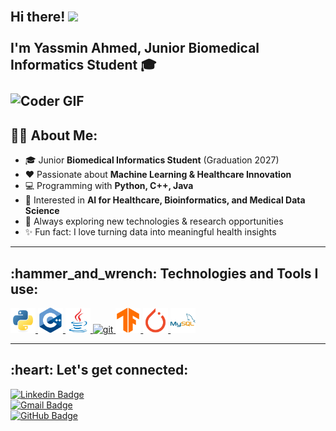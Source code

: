 <h2 align="left">
 <abc>
  <br>Hi there! <img src="https://user-images.githubusercontent.com/42378118/110234147-e3259600-7f4e-11eb-95be-0c4047144dea.gif" width="30"><br>
  <br> I'm Yassmin Ahmed, Junior Biomedical Informatics Student 🎓<br>
  <br>
    <img src="https://media.giphy.com/media/SWoSkN6DxTszqIKEqv/giphy.gif" alt="Coder GIF" width="500">
 </abc>
</h2> 

<h2 align="left">👩‍💻 About Me:</h2>

- 🎓 Junior **Biomedical Informatics Student** (Graduation 2027)  
- ❤️ Passionate about **Machine Learning & Healthcare Innovation**  
- 💻 Programming with **Python, C++, Java**  
- 🔬 Interested in **AI for Healthcare, Bioinformatics, and Medical Data Science**  
- 🚀 Always exploring new technologies & research opportunities  
- ✨ Fun fact: I love turning data into meaningful health insights  

---

<h2 align="left">:hammer_and_wrench: Technologies and Tools I use:</h2>
<p align="left">
    <a href="https://www.python.org/" target="_blank"> <img src="https://raw.githubusercontent.com/devicons/devicon/master/icons/python/python-original.svg" alt="python" width="40" height="40"/> </a>
    <a href="https://isocpp.org/" target="_blank"> <img src="https://raw.githubusercontent.com/devicons/devicon/master/icons/cplusplus/cplusplus-original.svg" alt="c++" width="40" height="40"/> </a>
    <a href="https://www.java.com/" target="_blank"> <img src="https://raw.githubusercontent.com/devicons/devicon/master/icons/java/java-original.svg" alt="java" width="40" height="40"/> </a>
    <a href="https://git-scm.com/" target="_blank"> <img src="https://www.vectorlogo.zone/logos/git-scm/git-scm-icon.svg" alt="git" width="40" height="40"/> </a>
    <a href="https://www.tensorflow.org/" target="_blank"> <img src="https://raw.githubusercontent.com/devicons/devicon/master/icons/tensorflow/tensorflow-original.svg" alt="tensorflow" width="40" height="40"/> </a>
    <a href="https://pytorch.org/" target="_blank"> <img src="https://raw.githubusercontent.com/devicons/devicon/master/icons/pytorch/pytorch-original.svg" alt="pytorch" width="40" height="40"/> </a>
    <a href="https://www.mysql.com/" target="_blank"> <img src="https://raw.githubusercontent.com/devicons/devicon/master/icons/mysql/mysql-original-wordmark.svg" alt="mysql" width="40" height="40"/> </a>
</p>

---

<h2 align="left">:heart: Let's get connected:</h2>

[![Linkedin Badge](https://img.shields.io/badge/-YassminAhmed-blue?style=flat-square&logo=Linkedin&logoColor=white&link=https://www.linkedin.com/in/your-linkedin/)](https://www.linkedin.com/in/your-linkedin/)  
[![Gmail Badge](https://img.shields.io/badge/-YassminAhmed-red?style=flat-square&logo=gmail&logoColor=white&link=mailto:yourmail@gmail.com)](mailto:yourmail@gmail.com)  
[![GitHub Badge](https://img.shields.io/badge/-YassminAhmed-black?style=flat-square&logo=github&logoColor=white&link=https://github.com/yourgithub/)](https://github.com/yourgithub/)  
